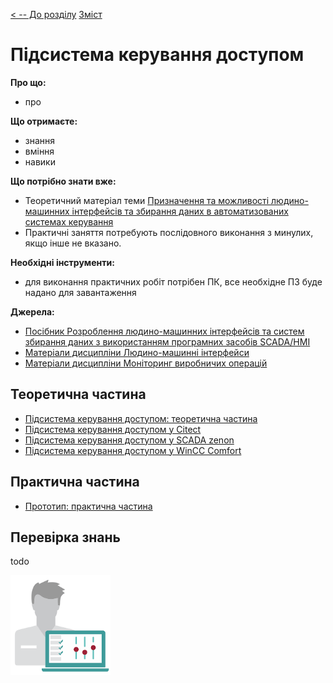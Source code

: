 [< -- До розділу](../README.md)         [Зміст](../../contents.md)

# Підсистема керування доступом

**Про що:**

- про 

**Що отримаєте:**

- знання 
- вміння 
- навики 

**Що потрібно знати вже:**

- Теоретичний матеріал теми [Призначення та можливості людино-машинних інтерфейсів та збирання даних в автоматизованих системах керування](../basic/README.md)
- Практичні заняття потребують послідовного виконання з минулих, якщо інше не вказано. 

**Необхідні інструменти:**

- для виконання практичних робіт потрібен ПК, все необхідне ПЗ буде надано для завантаження

**Джерела:** 

- [Посібник Розроблення людино-машинних інтерфейсів та систем збирання даних з використанням програмних засобів SCADA/HMI](https://pupenasan.github.io/hmibook/)
- [Матеріали дисципліни Людино-машинні інтерфейси](https://pupenasan.github.io/hmi)
- [Матеріали дисципліни Моніторинг виробничих операцій](https://pupenasan.github.io/monitorproduction)

## Теоретична частина

- [Підсистема керування доступом: теоретична частина](teor.md)
- [Підсистема керування доступом у Citect](citect.md)
- [Підсистема керування доступом у SCADA zenon](zenon.md)
- [Підсистема керування доступом у WinCC Comfort](wincccomfort.md)

## Практична частина

- [Прототип: практична частина](lab.md)

## Перевірка знань

todo

![image-20240801160211608](media/image-20240801160211608.png)